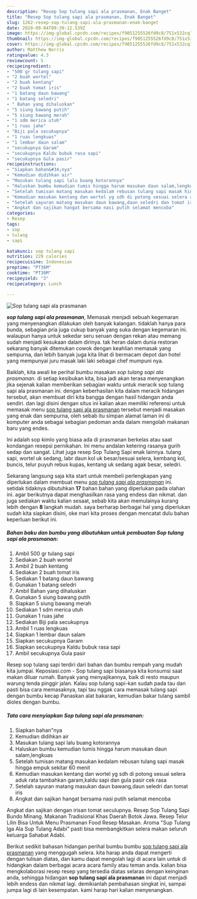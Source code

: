 ```yaml
---
description: "Resep Sop tulang sapi ala prasmanan, Enak Banget"
title: "Resep Sop tulang sapi ala prasmanan, Enak Banget"
slug: 1262-resep-sop-tulang-sapi-ala-prasmanan-enak-banget
date: 2020-09-04T09:39:12.539Z
image: https://img-global.cpcdn.com/recipes/f9051255526fd9c8/751x532cq70/sop-tulang-sapi-ala-prasmanan-foto-resep-utama.jpg
thumbnail: https://img-global.cpcdn.com/recipes/f9051255526fd9c8/751x532cq70/sop-tulang-sapi-ala-prasmanan-foto-resep-utama.jpg
cover: https://img-global.cpcdn.com/recipes/f9051255526fd9c8/751x532cq70/sop-tulang-sapi-ala-prasmanan-foto-resep-utama.jpg
author: Matthew Norris
ratingvalue: 4.3
reviewcount: 5
recipeingredient:
- "500 gr tulang sapi"
- "2 buah wortel"
- "2 buah kentang"
- "2 buah tomat iris"
- "1 batang daun bawang"
- "1 batang seledri"
- " Bahan yang dihaluskan"
- "5 siung bawang putih"
- "5 siung bawang merah"
- "1 sdm merica utuh"
- "1 ruas jahe"
- "Biji pala secukupnya"
- "1 ruas lengkuas"
- "1 lembar daun salam"
- "secukupnya Garam"
- "secukupnya Kaldu bubuk rasa sapi"
- "secukupnya Gula pasir"
recipeinstructions:
- "Siapkan bahan&#34;nya"
- "Kemudian didihkan air"
- "Masukan tulang sapi lalu buang kotorannya"
- "Haluskan bumbu kemudian tumis hingga harum masukan daun salam,lengkuas"
- "Setelah tumisan matang masukan kedalam rebusan tulang sapi masak hingga empuk sekitar 60 menit"
- "Kemudian masukan kentang dan wortel yg sdh di potong sesuai selera aduk rata tambahkan garam,kaldu sapi dan gula pasir cek rasa"
- "Setelah sayuran matang masukan daun bawang,daun seledri dan tomat iris"
- "Angkat dan sajikan hangat bersama nasi putih selamat mencoba"
categories:
- Resep
tags:
- sop
- tulang
- sapi

katakunci: sop tulang sapi 
nutrition: 229 calories
recipecuisine: Indonesian
preptime: "PT36M"
cooktime: "PT30M"
recipeyield: "3"
recipecategory: Lunch

---
```



![Sop tulang sapi ala prasmanan](https://img-global.cpcdn.com/recipes/f9051255526fd9c8/751x532cq70/sop-tulang-sapi-ala-prasmanan-foto-resep-utama.jpg)

<b><i>sop tulang sapi ala prasmanan</i></b>, Memasak menjadi sebuah kegemaran yang menyenangkan dilakukan oleh banyak kalangan. tidaklah hanya para bunda, sebagian pria juga cukup banyak yang suka dengan kegemaran ini. walaupun hanya untuk sekedar seru seruan dengan rekan atau memang sudah menjadi kesukaan dalam dirinya. tak heran dalam dunia restoran sekarang banyak ditemukan cowok dengan keahlian memasak yang sempurna, dan lebih banyak juga kita lihat di bermacam depot dan hotel yang mempunyai juru masak laki laki sebagai chef mumpuni nya.

Baiklah, kita awali ke perihal bumbu masakan <i>sop tulang sapi ala prasmanan</i>. di setiap kesibukan kita, bisa jadi akan terasa menyenangkan jika sejenak kalian memberikan sebagian waktu untuk meracik sop tulang sapi ala prasmanan ini. dengan keberhasilan kita dalam meracik hidangan tersebut, akan membuat diri kita bangga dengan hasil hidangan anda sendiri. dan lagi disini dengan situs ini kalian akan memiliki referensi untuk memasak menu <u>sop tulang sapi ala prasmanan</u> tersebut menjadi masakan yang enak dan sempurna, oleh sebab itu simpan alamat laman ini di komputer anda sebagai sebagian pedoman anda dalam mengolah makanan baru yang endes.

Ini adalah sop kimlo yang biasa ada di prasmanan berkelas atau saat kondangan resepsi pernikahan. Ini menu andalan ketering rasanya gurih sedap dan sangat. Lihat juga resep Sop Tulang Sapi enak lainnya. tulang sapi, wortel uk sedang, labr daun kol uk besar/sesuai selera, kembang kol, buncis, telur puyuh rebus kupas, kentang uk sedang agak besar, seledri.


Sekarang langsung saja kita start untuk membeli perlengkapan yang diperlukan dalam membuat menu <u><i>sop tulang sapi ala prasmanan</i></u> ini. setidak tidaknya dibutuhkan <b>17</b> bahan bahan yang diperlukan pada olahan ini. agar berikutnya dapat menghasilkan rasa yang endess dan nikmat. dan juga sediakan waktu kalian sesaat, sebab kita akan memulainya kurang lebih dengan <b>8</b> langkah mudah. saya berharap berbagai hal yang diperlukan sudah kita siapkan disini, oke mari kita proses dengan mencatat dulu bahan keperluan berikut ini.

<!--inarticleads1-->

##### Bahan baku dan bumbu yang dibutuhkan untuk pembuatan Sop tulang sapi ala prasmanan:

1. Ambil 500 gr tulang sapi
1. Sediakan 2 buah wortel
1. Ambil 2 buah kentang
1. Sediakan 2 buah tomat iris
1. Sediakan 1 batang daun bawang
1. Gunakan 1 batang seledri
1. Ambil  Bahan yang dihaluskan
1. Gunakan 5 siung bawang putih
1. Siapkan 5 siung bawang merah
1. Sediakan 1 sdm merica utuh
1. Gunakan 1 ruas jahe
1. Sediakan Biji pala secukupnya
1. Ambil 1 ruas lengkuas
1. Siapkan 1 lembar daun salam
1. Siapkan secukupnya Garam
1. Siapkan secukupnya Kaldu bubuk rasa sapi
1. Ambil secukupnya Gula pasir


Resep sop tulang sapi terdiri dari bahan dan bumbu rempah yang mudah kita jumpai. Keposiasi.com - Sop tulang sapi biasanya kita konsumsi saat makan diluar rumah. Banyak yang menyajikannya, baik di resto maupun warung tenda pinggir jalan. Kalau sop tulang sapi-kan sudah pada tau dan pasti bisa cara memasaknya, tapi tau nggak cara memasak tulang sapi dengan bumbu kecap Panaskan alat bakaran, kemudian bakar tulang sambil dioles dengan bumbu. 

<!--inarticleads2-->

##### Tata cara menyiapkan Sop tulang sapi ala prasmanan:

1. Siapkan bahan&#34;nya
1. Kemudian didihkan air
1. Masukan tulang sapi lalu buang kotorannya
1. Haluskan bumbu kemudian tumis hingga harum masukan daun salam,lengkuas
1. Setelah tumisan matang masukan kedalam rebusan tulang sapi masak hingga empuk sekitar 60 menit
1. Kemudian masukan kentang dan wortel yg sdh di potong sesuai selera aduk rata tambahkan garam,kaldu sapi dan gula pasir cek rasa
1. Setelah sayuran matang masukan daun bawang,daun seledri dan tomat iris
1. Angkat dan sajikan hangat bersama nasi putih selamat mencoba


Angkat dan sajikan dengan irisan tomat seculupnya. Resep Sop Tulang Sapi Bundo Minang. Makanan Tradisional Khas Daerah Botok Jawa. Resep Telur Lilin Bisa Untuk Menu Prasmanan Food Resep Masakan. Aroma &#34;Sup Tulang Iga Ala Sup Tulang Adabi&#34; pasti bisa membangkitkan selera makan seluruh keluarga Sahabat Adabi. 

Berikut sedikit bahasan hidangan perihal bumbu bumbu <u>sop tulang sapi ala prasmanan</u> yang menggugah selera. kita harap anda dapat mengerti dengan tulisan diatas, dan kamu dapat mengolah lagi di acara lain untuk di hidangkan dalam berbagai acara acara family atau teman anda. kalian bisa mengkolaborasi resep resep yang tersedia diatas selaras dengan keinginan anda, sehingga hidangan <b>sop tulang sapi ala prasmanan</b> ini dapat menjadi lebih endess dan nikmat lagi. demikianlah pembahasan singkat ini, sampai jumpa lagi di lain kesempatan. kami harap hari kalian menyenangkan.
